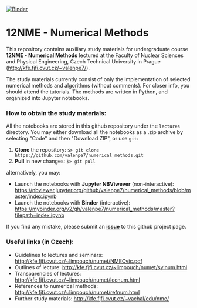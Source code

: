 [![Binder](https://mybinder.org/badge_logo.svg)](https://mybinder.org/v2/gh/valenpe7/numerical_methods/master?filepath=index.ipynb)

# 12NME - Numerical Methods

This repository contains auxiliary study materials for undergraduate course <b>12NME - Numerical Methods</b> lectured at the Faculty of Nuclear Sciences and Physical Engineering, Czech Technical University in Prague (http://kfe.fjfi.cvut.cz/~valenpe7/).

The study materials currently consist of only the implementation of selected numerical methods and algorithms (without comments). For closer info, you should attend the tutorials. The methods are written in Python, and organized into Jupyter notebooks.

### How to obtain the study materials:

All the notebooks are stored in this github repository under the `lectures` directory. You may either download all the notebooks as a .zip archive by selecting "Code" and then "Download ZIP", or use `git`:

1. **Clone** the repository: ``` $> git clone https://github.com/valenpe7/numerical_methods.git ```
2. **Pull** in new changes: ``` $> git pull ```

alternatively, you may:

* Launch the notebooks with **Jupyter NBViwever** (non-interactive): https://nbviewer.jupyter.org/github/valenpe7/numerical_methods/blob/master/index.ipynb
* Launch the notebooks with **Binder** (interactive): https://mybinder.org/v2/gh/valenpe7/numerical_methods/master?filepath=index.ipynb

If you find any mistake, please submit an **[issue](https://github.com/valenpe7/numerical_methods/issues)** to this github project page. 

### Useful links (in Czech):

- Guidelines to lectures and seminars: http://kfe.fjfi.cvut.cz/~limpouch/numet/NMECvic.pdf
- Outlines of lecture: http://kfe.fjfi.cvut.cz/~limpouch/numet/sylnum.html
- Transparencies of lectures: http://kfe.fjfi.cvut.cz/~limpouch/numet/lecnum.html
- References to numerical methods: http://kfe.fjfi.cvut.cz/~limpouch/numet/refnum.html
- Further study materials: http://kfe.fjfi.cvut.cz/~vachal/edu/nme/
